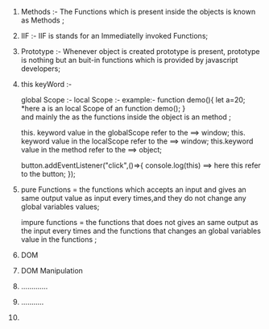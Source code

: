 1. Methods :- The Functions which is present inside the objects is known as Methods ;
2. IIF :- IIF is stands for an Immediatelly invoked Functions;
3. Prototype :- Whenever object is created prototype is present, prototype is nothing but an buit-in functions which is provided by javascript developers;
4. this keyWord :-

   global Scope :-
   local Scope :-
   example:-
   function demo(){
   let a=20; \*here a is an local Scope of an function demo();
   }  
    and mainly the as the functions inside the object is an method ;

   this. keyword value in the globalScope refer to the ==> window;
   this. keyword value in the localScope refer to the ==> window;
   this.keyword value in the method refer to the ==> object;

   button.addEventListener("click",()=>{
   console.log(this) ==> here this refer to the button;
   });

5. pure Functions = the functions which accepts an input and gives an same output value as input every times,and they do not change any global variables values;

   impure functions = the functions that does not gives an same output as the input every times and the functions that changes an global variables value in the functions ;

6. DOM
7. DOM Manipulation
8. .............
9. ...........
10.
